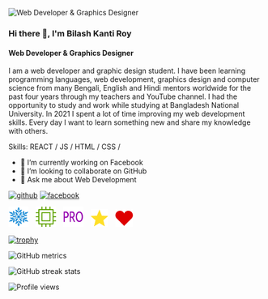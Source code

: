 ![Web Developer & Graphics Designer](https://scontent.fdac137-1.fna.fbcdn.net/v/t39.30808-6/295393819_3215477938726185_8439084425278785708_n.jpg?stp=dst-jpg_s960x960&_nc_cat=104&ccb=1-7&_nc_sid=e3f864&_nc_eui2=AeFgUB6Box8uP0miU1FT7aX_yXpsaCrizx7JemxoKuLPHjT5zzs3C2F3BvoabQ8NUfAzolW5NUPeBbbU-bNcWBB3&_nc_ohc=N8iCrpCRyYsAX8Y-T88&_nc_ht=scontent.fdac137-1.fna&oh=00_AT-Ao9SeVUzwdNIN_qPWCADL-PlDIJwaqdJCsvmRVYVREA&oe=62EADA0B)
### Hi there 👋, I'm Bilash Kanti Roy
#### Web Developer & Graphics Designer

I am a web developer and graphic design student. I have been learning programming languages, web development, graphics design and computer science from many Bengali, English and Hindi mentors worldwide for the past four years through my teachers and YouTube channel. I had the opportunity to study and work while studying at Bangladesh National University. In 2021 I spent a lot of time improving my web development skills. Every day I want to learn something new and share my knowledge with others.

Skills: REACT / JS / HTML / CSS / 

- 🔭 I’m currently working on Facebook 
- 👯 I’m looking to collaborate on GitHub 
- 💬 Ask me about Web Development 


[<img src='https://cdn.jsdelivr.net/npm/simple-icons@3.0.1/icons/github.svg' alt='github' height='40'>](https://github.com/https://github.com/bilashkantiroy)  [<img src='https://cdn.jsdelivr.net/npm/simple-icons@3.0.1/icons/facebook.svg' alt='facebook' height='40'>](https://www.facebook.com/https://www.facebook.com/profile.php?id=100007920314741)  

<a href='https://archiveprogram.github.com/'><img src='https://raw.githubusercontent.com/acervenky/animated-github-badges/master/assets/acbadge.gif' width='40' height='40'></a> <a href='https://docs.github.com/en/developers'><img src='https://raw.githubusercontent.com/acervenky/animated-github-badges/master/assets/devbadge.gif' width='40' height='40'></a> <a href='https://github.com/pricing'><img src='https://raw.githubusercontent.com/acervenky/animated-github-badges/master/assets/pro.gif' width='40' height='40'></a> <a href='https://stars.github.com/'><img src='https://raw.githubusercontent.com/acervenky/animated-github-badges/master/assets/starbadge.gif' width='35' height='35'></a> <a href='https://docs.github.com/en/github/supporting-the-open-source-community-with-github-sponsors'><img src='https://raw.githubusercontent.com/acervenky/animated-github-badges/master/assets/sponsorbadge.gif' width='35' height='35'></a> 

[![trophy](https://github-profile-trophy.vercel.app/?username=https://github.com/bilashkantiroy)](https://github.com/ryo-ma/github-profile-trophy)

![GitHub metrics](https://metrics.lecoq.io/https://github.com/bilashkantiroy)  

![GitHub streak stats](https://github-readme-streak-stats.herokuapp.com/?user=https://github.com/bilashkantiroy)  

![Profile views](https://gpvc.arturio.dev/https://github.com/bilashkantiroy)  
